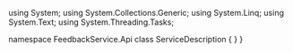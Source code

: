 ﻿using System;
using System.Collections.Generic;
using System.Linq;
using System.Text;
using System.Threading.Tasks;

namespace FeedbackService.Api
    class ServiceDescription
    {
    }
}
